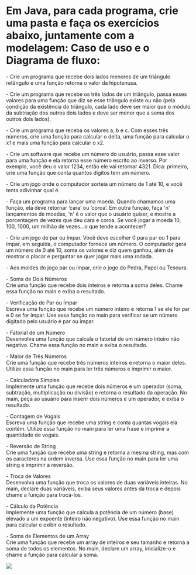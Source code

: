 # Em Java, para cada programa, crie uma pasta e faça os exercícios abaixo, juntamente com a modelagem: Caso de uso e o Diagrama de fluxo:

\- Crie um programa que recebe dois lados menores de um triângulo retângulo e uma função retorna o valor da hipotenusa.

\- Crie um programa que recebe os três lados de um triângulo, passa esses valores para uma função que diz se esse triângulo existe ou não (pela condição da existência do triângulo, cada lado deve ser maior que o módulo da subtração dos outros dois lados e deve ser menor que a soma dos outros dois lados).

\- Crie um programa que receba os valores a, b e c. Com esses três números, crie uma função para calcular o delta, uma função para calcular o x1 e mais uma função para calcular o x2.

\- Crie um software que recebe um número do usuário, passa esse valor para uma função e ela retorna esse número escrito ao inverso. Por exemplo, você deu o valor 1234, então ele vai retornar 4321\. Dica: primeiro, crie uma função que conta quantos dígitos tem um número.

\- Crie um jogo onde o computador sorteia um número de 1 até 10, e você tenta adivinhar qual é.

\- Faça um programa para lançar uma moeda. Quando chamamos uma função, ela deve retornar ‘cara’ ou ‘coroa’. Em outra função, faça 'n' lançamentos de moedas, 'n' é o valor que o usuário quiser, e mostre a porcentagem de vezes que deu cara e coroa. Se você jogar a moeda 10, 100, 1000, um milhão de vezes...o que tende a acontecer?

\- Crie um jogo de par ou ímpar. Você deve escolher 0 para par ou 1 para ímpar, em seguida, o computador fornece um número. O computador gera um número de 0 até 10, soma os valores e diz quem ganhou, além de mostrar o placar e perguntar se quer jogar mais uma rodada.

\- Aos moldes do jogo par ou ímpar, crie o jogo do Pedra, Papel ou Tesoura.

\- Soma de Dois Números  
Crie uma função que recebe dois inteiros e retorna a soma deles. Chame essa função no main e exiba o resultado.

\- Verificação de Par ou Ímpar  
Escreva uma função que recebe um número inteiro e retorna 1 se ele for par e 0 se for ímpar. Use essa função no main para verificar se um número digitado pelo usuário é par ou ímpar.

\- Fatorial de um Número  
Desenvolva uma função que calcula o fatorial de um número inteiro não negativo. Chame essa função no main e exiba o resultado.

\- Maior de Três Números  
Crie uma função que recebe três números inteiros e retorna o maior deles. Utilize essa função no main para ler três números e imprimir o maior.

\- Calculadora Simples  
Implemente uma função que recebe dois números e um operador (soma, subtração, multiplicação ou divisão) e retorna o resultado da operação. No main, peça ao usuário para inserir dois números e um operador, e exiba o resultado.

\- Contagem de Vogais  
Escreva uma função que recebe uma string e conta quantas vogais ela contém. Utilize essa função no main para ler uma frase e imprimir a quantidade de vogais.

\- Reversão de String  
Crie uma função que recebe uma string e retorna a mesma string, mas com os caracteres na ordem inversa. Use essa função no main para ler uma string e imprimir a reversão.

\- Troca de Valores  
Desenvolva uma função que troca os valores de duas variáveis inteiras. No main, declare duas variáveis, exiba seus valores antes da troca e depois chame a função para trocá-los.

\- Cálculo da Potência  
Implemente uma função que calcula a potência de um número (base) elevado a um expoente (inteiro não negativo). Use essa função no main para calcular e exibir o resultado.

\- Soma de Elementos de um Array  
Crie uma função que recebe um array de inteiros e seu tamanho e retorna a soma de todos os elementos. No main, declare um array, inicialize-o e chame a função para calcular a soma.

<img src="\Caso de uso.png">